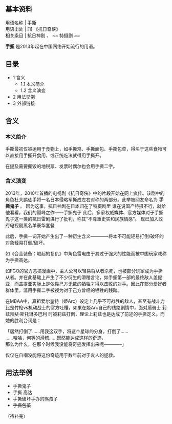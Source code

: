 **基本资料**  
---  
用语名称  |  手撕   
用语出处  |  [1]  《抗日奇侠》   
相关条目  |  抗日神剧  、 ~~ 特摄剧  ~~  
  
  

**手撕** 是2013年起在中国网络开始流行的用语。

##  目录

  * 1  含义 
    * 1.1  本义简介 
    * 1.2  含义演变 
  * 2  用法举例 
  * 3  外部链接 

##  含义

###  本义简介

手撕最初仅被运用于食物上，如手撕鸡、手撕面包、手撕包菜，得名于这些食物可以直接用手撕开食用，或正统吃法就得用手撕开。

在提及需要撕毁的地税票、发票时偶尔也会用手撕二字。

###  含义演变

2013年，2010年首播的电视剧《抗日奇侠》中的片段开始在网上疯传。该剧中的角色杜大鹏徒手将一名日本侵略军撕成左右对称的两部分。此举被网友命名为
**手撕鬼子** 。  因为这事，抗日神剧在日本归在了特摄剧里  谁在说国产特摄不行，就给他看看，我们的巅峰之作——手撕鬼子
此后，多家权威媒体、官方媒体对于手撕鬼子这一类的抗日雷剧进行了批判，称其“不尊重史实和民族情感”。  现已加入政府电视剧黑名单豪华套餐

此后，手撕一词开始产生出了一种衍生含义————将本不可能轻易打倒/破坏的对象轻易打倒/破坏。

如《合金装备：崛起的复仇》中角色雷电由于其过于强大的性能而被中国玩家戏称为手撕高达。

如FGO的官方恶搞漫画中，主人公可以轻易将从者杀死，也被部分玩家成为手撕从者。并在此基础上产生了不少衍生的滑稽言论，如手撕第一部的最终敌人盖提亚，而盖提亚实际上是依靠己方无数的牺牲才得以击败的对手。因此在部分爱好者群体里，滥用手撕二字被视为对于己方曾经的牺牲的践踏。

在MBAA中，真祖爱尔奎特（姬Arc）设定上几乎不可战胜的敌人，甚至有战斗力比是竹枪vs机动战士的官方吐槽。如果在姬Arc自己的线路剧情中，面对盾骑士
莉兹拜斐·斯托琳多巴利  时被莉兹打倒，理论上莉兹也是达成了前述的手撕定义。而她的胜利台词是：

「居然打倒了……用我这双手，将这个星球的分身，打倒了……  
……哈哈，何等的滑稽……既然能达成这样的奇迹，  
那么为什么，在那个时候我没能将奇迹发挥出来呢————」

仅仅在自嘲没能将这份奇迹用于数年前对于友人的拯救。

##  用法举例

  * 手撕鬼子 
  * 手撕  高达 
  * 手撕破坏手办的熊孩子 
  * ~~手撕包菜~~

（待补完）